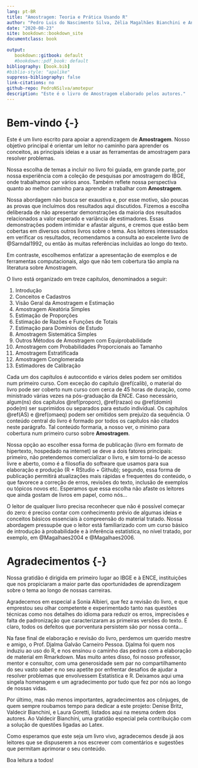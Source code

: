```yaml
---
lang: pt-BR
title: "Amostragem: Teoria e Prática Usando R"
author: "Pedro Luis do Nascimento Silva, Zélia Magalhães Bianchini e Antonio José Ribeiro Dias"
date: "2020-08-23"
site: bookdown::bookdown_site
documentclass: book
  
output:
   bookdown::gitbook: default
   #bookdown::pdf_book: default
bibliography: [book.bib]
#biblio-style: "apalike"
suppress-bibliography: false
link-citations: no
github-repo: PedroNSilva/amotepur
description: "Este é o livro de Amostragem elaborado pelos autores."
---
```


# Bem-vindo {-}

Este é um livro escrito para apoiar a aprendizagem de **Amostragem**. Nosso objetivo principal é orientar um leitor no caminho para aprender os conceitos, as principais ideias e a usar as ferramentas de amostragem para resolver problemas.

Nossa escolha de temas a incluir no livro foi guiada, em grande parte, por nossa experiência com a coleção de pesquisas por amostragem do IBGE, onde trabalhamos por vários anos. Também reflete nossa perspectiva quanto ao melhor caminho para aprender a trabalhar com **Amostragem**.

Nossa abordagem não busca ser exaustiva e, por esse motivo, são poucas as provas que incluímos dos resultados aqui discutidos. Fizemos a escolha deliberada de não apresentar demonstrações da maioria dos resultados relacionados a valor esperado e variância de estimadores. Essas demonstrações podem intimidar e afastar alguns, e cremos que estão bem cobertas em diversos outros livros sobre o tema. Aos leitores interessados em verificar os resultados, recomendamos a consulta ao excelente livro de @Sarndal1992, ou então às muitas referências incluídas ao longo do texto.

Em contraste, escolhemos enfatizar a apresentação de exemplos e de ferramentas computacionais, algo que não tem cobertura tão ampla na literatura sobre Amostragem. 

O livro está organizado em treze capítulos, denominados a seguir:

1) Introdução
2) Conceitos e Cadastros 
3) Visão Geral da Amostragem e Estimação 
4) Amostragem Aleatória Simples  
5) Estimação de Proporções  
6) Estimação de Razões e Funções de Totais 
7) Estimação para Domínios de Estudo 
8) Amostragem Sistemática Simples 
9) Outros Métodos de Amostragem com Equiprobabilidade 
10) Amostragem com Probabilidades Proporcionais ao Tamanho  
11) Amostragem Estratificada 
12) Amostragem Conglomerada 
13) Estimadores de Calibração 

Cada um dos capítulos é autocontido e vários deles podem ser omitidos num primeiro curso. Com exceção do capítulo \@ref(calib), o material do livro pode ser coberto num curso com cerca de 45 horas de duração, como ministrado várias vezes na pós-graduação da ENCE. Caso necessário, algum(ns) dos capítulos \@ref(proporc), \@ref(razao) ou \@ref(domin) pode(m) ser suprimidos ou separados para estudo individual. Os capítulos \@ref(AS) e \@ref(omaeq) podem ser omitidos sem prejuízo da sequência. O conteúdo central do livro é formado por todos os capítulos não citados neste parágrafo. Tal conteúdo formaria, a nosso ver, o mínimo para cobertura num primeiro curso sobre **Amostragem**.

Nossa opção ao escolher essa forma de publicação (livro em formato de hipertexto, hospedado na internet) se deve a dois fatores principais: primeiro, não pretendemos comercializar o livro, e sim torná-lo de acesso livre e aberto, como é a filosofia do software que usamos para sua elaboração e produção (R + RStudio + Github); segundo, essa forma de publicação permitirá atualizações mais rápidas e frequentes do conteúdo, o que favorece a correção de erros, revisões do texto, inclusão de exemplos ou tópicos novos etc. Esperamos que essa escolha não afaste os leitores que ainda gostam de livros em papel, como nós...

O leitor de qualquer livro precisa reconhecer que não é possível começar do zero: é preciso contar com conhecimento prévio de algumas ideias e conceitos básicos essenciais à compreensão do material tratado. Nossa abordagem pressupõe que o leitor está familiarizado com um curso básico de introdução à probabilidade e à inferência estatística, no nível tratado, por exemplo, em @Magalhaes2004 e @Magalhaes2006.

# Agradecimentos {-}

Nossa gratidão é dirigida em primeiro lugar ao IBGE e à ENCE, instituições que nos propiciaram a maior parte das oportunidades de aprendizagem sobre o tema ao longo de nossas carreiras.

Agradecemos em especial a Sonia Albieri, que fez a revisão do livro, e que emprestou seu olhar competente e experimentado tanto nas questões técnicas como nos detalhes do idioma para reduzir os erros, imprecisões e falta de padronização que caracterizaram as primeiras versões do texto. É claro, todos os defeitos que porventura persistem são por nossa conta...

Na fase final de elaboração e revisão do livro, perdemos um querido mestre e amigo, o Prof. Djalma Galvão Carneiro Pessoa. Djalma foi quem nos induziu ao uso do R, e nos ensinou o caminho das pedras com a elaboração de material em Rmarkdown. Mas muito antes disso, foi nosso professor, mentor e consultor, com uma generosidade sem par no compartilhamento do seu vasto saber e no seu apetite por enfrentar desafios de ajudar a resolver problemas que envolvessem Estatística e R. Deixamos aqui uma singela homenagem e um agradecimento por tudo que fez por nós ao longo de nossas vidas.

Por último, mas não menos importantes, agradecimentos aos cônjuges, de quem sempre roubamos tempo para dedicar a este projeto: Denise Britz, Valdecir Bianchini, e Laura Goretti, listados aqui na mesma ordem dos autores. Ao Valdecir Bianchini, uma gratidão especial pela contribuição com a solução de questões ligadas ao Latex.

Como esperamos que este seja um livro vivo, agradecemos desde já aos leitores que se dispuserem a nos escrever com comentários e sugestões que permitam aprimorar o seu conteúdo.

Boa leitura a todos!
